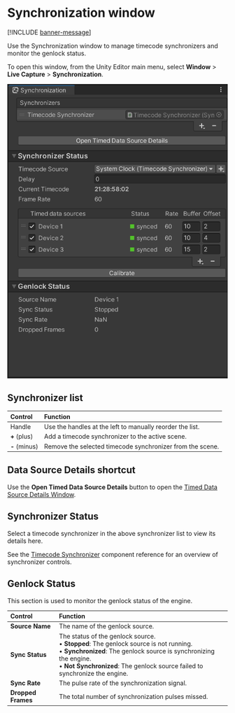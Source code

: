 # Synchronization window

[!INCLUDE [banner-message](banner-message.md)]

Use the Synchronization window to manage timecode synchronizers and monitor the genlock status.

To open this window, from the Unity Editor main menu, select **Window** > **Live Capture** > **Synchronization**.

![Take Recorder Window](images/ref-window-synchronization.png)

## Synchronizer list

| Control       | Function                                                  |
|:--------------|:----------------------------------------------------------|
| Handle        | Use the handles at the left to manually reorder the list. |
| **+** (plus)  | Add a timecode synchronizer to the active scene.          |
| **-** (minus) | Remove the selected timecode synchronizer from the scene. |

## Data Source Details shortcut

Use the **Open Timed Data Source Details** button to open the [Timed Data Source Details Window](ref-window-data-source-details.md).

## Synchronizer Status

Select a timecode synchronizer in the above synchronizer list to view its details here. 

See the [Timecode Synchronizer](ref-component-timecode-synchronizer.md) component reference for an overview of synchronizer controls.

## Genlock Status

This section is used to monitor the genlock status of the engine.

| Control            | Function                                                                                                                                                                                                                                         |
|:-------------------|:-------------------------------------------------------------------------------------------------------------------------------------------------------------------------------------------------------------------------------------------------|
| **Source Name**    | The name of the genlock source.                                                                                                                                                                                                                  |
| **Sync Status**    | The status of the genlock source.<br/>• **Stopped**: The genlock source is not running.<br/>• **Synchronized**: The genlock source is synchronizing the engine.<br/>• **Not Synchronized**: The genlock source failed to synchronize the engine. |
| **Sync Rate**      | The pulse rate of the synchronization signal.                                                                                                                                                                                                    |
| **Dropped Frames** | The total number of synchronization pulses missed.                                                                                                                                                                                               |
